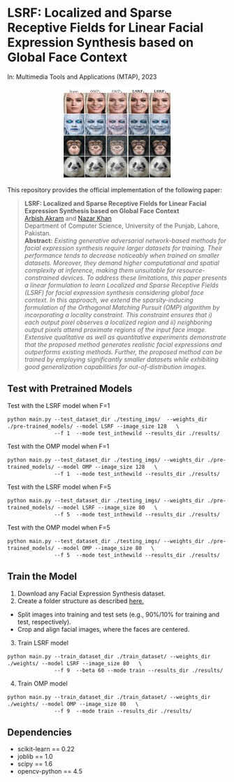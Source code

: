 # LSRF: Localized and Sparse Receptive Fields for Linear Facial Expression Synthesis based on Global Face Context 
In: Multimedia Tools and Applications (MTAP), 2023

<p align="center"><img width="50%" src="imgs/main.png" /></p>

This repository provides the official implementation of the following paper:
> **LSRF: Localized and Sparse Receptive Fields for Linear Facial Expression Synthesis based on Global Face Context**<br>
> [Arbish Akram](https://arbishakram.github.io/) and [Nazar Khan](http://faculty.pucit.edu.pk/nazarkhan/) <br>
> Department of Computer Science, University of the Punjab, Lahore, Pakistan.<br>
> **Abstract:** *Existing generative adversarial network-based methods for facial expression synthesis require larger datasets for training. Their performance tends to decrease noticeably when trained on smaller datasets. Moreover, they demand higher computational and spatial complexity at
inference, making them unsuitable for resource-constrained devices. To address these limitations, this paper presents a linear formulation to learn Localized and Sparse Receptive Fields (LSRF) for facial expression synthesis considering global face context. In this approach, we extend the sparsity-inducing formulation of the Orthogonal Matching Pursuit (OMP) algorithm by incorporating a locality constraint. This constraint ensures that i) each output pixel observes a localized region and ii) neighboring output pixels attend proximate regions of the input face image. Extensive qualitative as well as quantitative experiments demonstrate that the proposed method generates realistic facial expressions and outperforms existing methods. Further, the proposed method can be trained by employing significantly smaller datasets while exhibiting good generalization capabilities for out-of-distribution images.*

## Test with Pretrained Models
Test with the LSRF model when F=1
```
python main.py --test_dataset_dir ./testing_imgs/  --weights_dir ./pre-trained_models/ --model LSRF --image_size 128   \
               --f 1  --mode test_inthewild --results_dir ./results/                               
```
Test with the OMP model when F=1
```
python main.py --test_dataset_dir ./testing_imgs/ --weights_dir ./pre-trained_models/ --model OMP --image_size 128   \
               --f 1  --mode test_inthewild --results_dir ./results/                               
```
Test with the LSRF model when F=5
```
python main.py --test_dataset_dir ./testing_imgs/ --weights_dir ./pre-trained_models/ --model LSRF --image_size 80   \
               --f 5  --mode test_inthewild --results_dir ./results/                               
```
Test with the OMP model when F=5
```
python main.py --test_dataset_dir ./testing_imgs/ --weights_dir ./pre-trained_models/ --model OMP --image_size 80   \
               --f 5  --mode test_inthewild --results_dir ./results/                               
```

## Train the Model

1. Download any Facial Expression Synthesis dataset.
2. Create a folder structure as described [here.](https://github.com/arbishakram/masked_regression_code/blob/master/images/folder_structure.png)
 - Split images into training and test sets (e.g., 90\%/10\% for training and test, respectively).  
 - Crop and align facial images, where the faces are centered.
3. Train LSRF model
```
python main.py --train_dataset_dir ./train_dataset/ --weights_dir ./weights/ --model LSRF --image_size 80   \
               --f 9  --beta 60 --mode train --results_dir ./results/                                
```

4. Train OMP model
```
python main.py --train_dataset_dir ./train_dataset/ --weights_dir ./weights/ --model OMP --image_size 80   \
               --f 9  --mode train --results_dir ./results/                                
```

## Dependencies
* scikit-learn == 0.22
* joblib == 1.0
* scipy == 1.6
* opencv-python == 4.5
